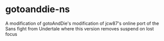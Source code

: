 # gotoanddie-ns
A modification of gotoAndDie's modification of jcw87's online port of the Sans fight from Undertale where this version removes suspend on lost focus
